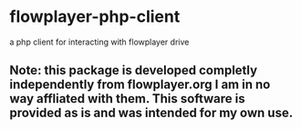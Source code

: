# flowplayer-php-client
a php client for interacting with flowplayer drive

## Note: this package is developed completly independently from flowplayer.org I am in no way affliated with them. This software is provided as is and was intended for my own use.

